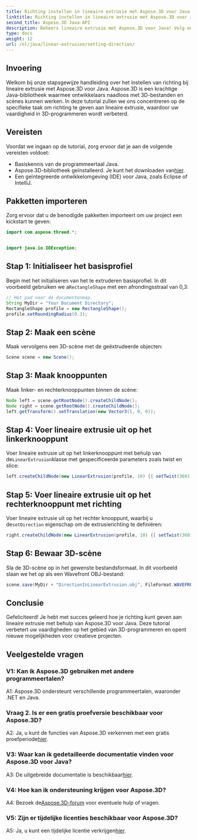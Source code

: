 ```yaml
---
title: Richting instellen in lineaire extrusie met Aspose.3D voor Java
linktitle: Richting instellen in lineaire extrusie met Aspose.3D voor Java
second_title: Aspose.3D Java-API
description: Beheers lineaire extrusie met Aspose.3D voor Java! Volg onze gids voor naadloos 3D-programmeren. Download nu voor een boeiende ervaring.
type: docs
weight: 12
url: /nl/java/linear-extrusion/setting-direction/
---
```

## Invoering

Welkom bij onze stapsgewijze handleiding over het instellen van richting bij lineaire extrusie met Aspose.3D voor Java. Aspose.3D is een krachtige Java-bibliotheek waarmee ontwikkelaars naadloos met 3D-bestanden en scènes kunnen werken. In deze tutorial zullen we ons concentreren op de specifieke taak om richting te geven aan lineaire extrusie, waardoor uw vaardigheid in 3D-programmeren wordt verbeterd.

## Vereisten

Voordat we ingaan op de tutorial, zorg ervoor dat je aan de volgende vereisten voldoet:

- Basiskennis van de programmeertaal Java.
-  Aspose.3D-bibliotheek geïnstalleerd. Je kunt het downloaden van[hier](https://releases.aspose.com/3d/java/).
- Een geïntegreerde ontwikkelomgeving (IDE) voor Java, zoals Eclipse of IntelliJ.

## Pakketten importeren

Zorg ervoor dat u de benodigde pakketten importeert om uw project een kickstart te geven:

```java
import com.aspose.threed.*;


import java.io.IOException;
```

## Stap 1: Initialiseer het basisprofiel

 Begin met het initialiseren van het te extruderen basisprofiel. In dit voorbeeld gebruiken we a`RectangleShape` met een afrondingsstraal van 0,3:

```java
// Het pad naar de documentenmap.
String MyDir = "Your Document Directory";
RectangleShape profile = new RectangleShape();
profile.setRoundingRadius(0.3);
```

## Stap 2: Maak een scène

Maak vervolgens een 3D-scène met de geëxtrudeerde objecten:

```java
Scene scene = new Scene();
```

## Stap 3: Maak knooppunten

Maak linker- en rechterknooppunten binnen de scène:

```java
Node left = scene.getRootNode().createChildNode();
Node right = scene.getRootNode().createChildNode();
left.getTransform().setTranslation(new Vector3(5, 0, 0));
```

## Stap 4: Voer lineaire extrusie uit op het linkerknooppunt

 Voer lineaire extrusie uit op het linkerknooppunt met behulp van de`LinearExtrusion`klasse met gespecificeerde parameters zoals twist en slice:

```java
left.createChildNode(new LinearExtrusion(profile, 10) {{ setTwist(360); setSlices(100); }});
```

## Stap 5: Voer lineaire extrusie uit op het rechterknooppunt met richting

 Voer lineaire extrusie uit op het rechter knooppunt, waarbij u de`setDirection` eigenschap om de extrusierichting te definiëren:

```java
right.createChildNode(new LinearExtrusion(profile, 10) {{ setTwist(360); setSlices(100); setDirection(new Vector3(0.3, 0.2, 1));}});
```

## Stap 6: Bewaar 3D-scène

Sla de 3D-scène op in het gewenste bestandsformaat. In dit voorbeeld slaan we het op als een Wavefront OBJ-bestand:

```java
scene.save(MyDir + "DirectionInLinearExtrusion.obj", FileFormat.WAVEFRONTOBJ);
```

## Conclusie

Gefeliciteerd! Je hebt met succes geleerd hoe je richting kunt geven aan lineaire extrusie met behulp van Aspose.3D voor Java. Deze tutorial verbetert uw vaardigheden op het gebied van 3D-programmeren en opent nieuwe mogelijkheden voor creatieve projecten.

## Veelgestelde vragen

### V1: Kan ik Aspose.3D gebruiken met andere programmeertalen?

A1: Aspose.3D ondersteunt verschillende programmeertalen, waaronder .NET en Java.

### Vraag 2. Is er een gratis proefversie beschikbaar voor Aspose.3D?

 A2: Ja, u kunt de functies van Aspose.3D verkennen met een gratis proefperiode[hier](https://releases.aspose.com/).

### V3: Waar kan ik gedetailleerde documentatie vinden voor Aspose.3D voor Java?

 A3: De uitgebreide documentatie is beschikbaar[hier](https://reference.aspose.com/3d/java/).

### V4: Hoe kan ik ondersteuning krijgen voor Aspose.3D?

 A4: Bezoek de[Aspose.3D-forum](https://forum.aspose.com/c/3d/18) voor eventuele hulp of vragen.

### V5: Zijn er tijdelijke licenties beschikbaar voor Aspose.3D?

 A5: Ja, u kunt een tijdelijke licentie verkrijgen[hier](https://purchase.aspose.com/temporary-license/).